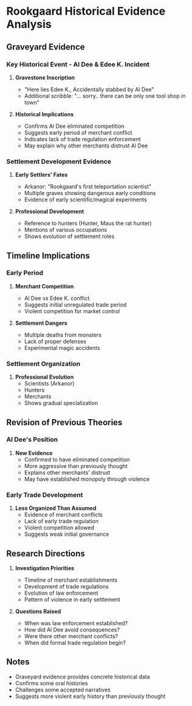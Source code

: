 # Rookgaard Historical Evidence Analysis

## Graveyard Evidence

### Key Historical Event - Al Dee & Edee K. Incident
1. **Gravestone Inscription**
   - "Here lies Edee K., Accidentally stabbed by Al Dee"
   - Additional scribble: "... sorry.. there can be only one tool shop in town"
   
2. **Historical Implications**
   - Confirms Al Dee eliminated competition
   - Suggests early period of merchant conflict
   - Indicates lack of trade regulation enforcement
   - May explain why other merchants distrust Al Dee

### Settlement Development Evidence
1. **Early Settlers' Fates**
   - Arkanor: "Rookgaard's first teleportation scientist"
   - Multiple graves showing dangerous early conditions
   - Evidence of early scientific/magical experiments

2. **Professional Development**
   - Reference to hunters (Hunter, Maus the rat hunter)
   - Mentions of various occupations
   - Shows evolution of settlement roles

## Timeline Implications

### Early Period
1. **Merchant Competition**
   - Al Dee vs Edee K. conflict
   - Suggests initial unregulated trade period
   - Violent competition for market control

2. **Settlement Dangers**
   - Multiple deaths from monsters
   - Lack of proper defenses
   - Experimental magic accidents

### Settlement Organization
1. **Professional Evolution**
   - Scientists (Arkanor)
   - Hunters
   - Merchants
   - Shows gradual specialization

## Revision of Previous Theories

### Al Dee's Position
1. **New Evidence**
   - Confirmed to have eliminated competition
   - More aggressive than previously thought
   - Explains other merchants' distrust
   - May have established monopoly through violence

### Early Trade Development
1. **Less Organized Than Assumed**
   - Evidence of merchant conflicts
   - Lack of early trade regulation
   - Violent competition allowed
   - Suggests weak initial governance

## Research Directions
1. **Investigation Priorities**
   - Timeline of merchant establishments
   - Development of trade regulations
   - Evolution of law enforcement
   - Pattern of violence in early settlement

2. **Questions Raised**
   - When was law enforcement established?
   - How did Al Dee avoid consequences?
   - Were there other merchant conflicts?
   - When did formal trade regulation begin?

## Notes
- Graveyard evidence provides concrete historical data
- Confirms some oral histories
- Challenges some accepted narratives
- Suggests more violent early history than previously thought 